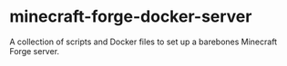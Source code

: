 # minecraft-forge-docker-server
A collection of scripts and Docker files to set up a barebones Minecraft Forge server.
